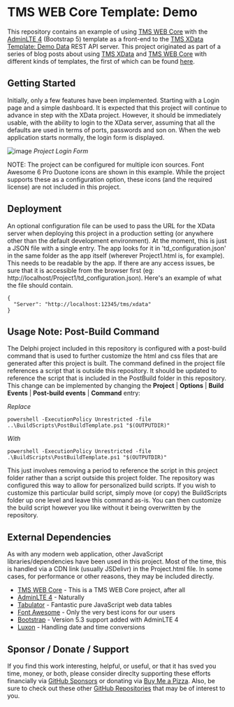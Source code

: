 # TMS WEB Core Template: Demo
This repository contains an example of using [TMS WEB Core](https://www.tmssoftware.com/site/tmswebcore.asp) with the [AdminLTE 4](https://github.com/ColorlibHQ/AdminLTE/tree/v4-dev) (Bootstrap 5) template as a front-end to the [TMS XData Template: Demo Data](https://github.com/500Foods/TMS-XData-TemplateDemoData) REST API server. This project originated as part of a series of blog posts about using [TMS XData](https://www.tmssoftware.com/site/tmswebcore.asp) and [TMS WEB Core](https://www.tmssoftware.com/site/tmswebcore.asp) with different kinds of templates, the first of which can be found [here](https://www.tmssoftware.com/site/blog.asp?post=1068).

## Getting Started

Initially, only a few features have been implemented.  Starting with a Login page and a simple dashboard.  It is expected that this project will continue to advance in step with the XData project. However, it should be immediately usable, with the ability to login to the XData server, assuming that all the defaults are used in terms of ports, passwords and son on.  When the web application starts normally, the login form is displayed.

![image](https://user-images.githubusercontent.com/41052272/223620295-e22f9de8-c351-41a2-ab24-390d23052fa0.png)
*Project Login Form*

NOTE: The project can be configured for multiple icon sources.  Font Awesome 6 Pro Duotone icons are shown in this example. While the project supports these as a configuration option, these icons (and the required license) are not included in this project.

## Deployment

An optional configuration file can be used to pass the URL for the XData server when deploying this project in a production setting (or anywhere other than the default development environment).  At the moment, this is just a JSON file with a single entry.  The app looks for it in 'td_configuration.json' in the same folder as the app itself (wherever Project1.html is, for example). This needs to be readable by the app.  If there are any access issues, be sure that it is accessible from the browser first (eg: http://localhost/Project1/td_configuration.json).  Here's an example of what the file should contain.
```
{
  "Server": "http://localhost:12345/tms/xdata"
}
```
## Usage Note: Post-Build Command

The Delphi project included in this repository is configured with a post-build command that is used to further customize the html and css files that are generated after this project is built.  The command defined in the project file references a script that is outside this repository. It should be updated to reference the script that is included in the PostBuild folder in this repository.  This change can be implemented by changing the  **Project** | **Options** | **Build Events** | **Post-build events** | **Command** entry:

*Replace*

```powershell -ExecutionPolicy Unrestricted -file ..\BuildScripts\PostBuildTemplate.ps1 "$(OUTPUTDIR)"```

*With*

```powershell -ExecutionPolicy Unrestricted -file .\BuildScripts\PostBuildTemplate.ps1 "$(OUTPUTDIR)"```

This just involves removing a period to reference the script in this project folder rather than a script outside this project folder. The repository was configured this way to allow for personalized build scripts.  If you wish to customize this particular build script, simply move (or copy) the BuildScripts folder up one level and leave this command as-is.  You can then customize the build script however you like without it being overwritten by the repository.

## External Dependencies
As with any modern web application, other JavaScript libraries/dependencies have been used in this project. Most of the time, this is handled via a CDN link (usually JSDelivr) in the Project.html file. In some cases, for performance or other reasons, they may be included directly.
- [TMS WEB Core](https://www.tmssoftware.com/site/tmswebcore.asp) - This is a TMS WEB Core project, after all
- [AdminLTE 4](https://github.com/ColorlibHQ/AdminLTE/tree/v4-dev) - Naturally
- [Tabulator](https://www.tabulator.info) - Fantastic pure JavaScript web data tables
- [Font Awesome](https://www.fontawesome.com) - Only the very best icons for our users
- [Bootstrap](https://getbootstrap.com/) - Version 5.3 support added with AdminLTE 4
- [Luxon](https://moment.github.io/luxon/#/) - Handling date and time conversions

## Sponsor / Donate / Support
If you find this work interesting, helpful, or useful, or that it has sved you time, money, or both, please consider direclty supporting these efforts financially via [GitHub Sponsors](https://github.com/sponsors/500Foods) or donating via [Buy Me a Pizza](https://www.buymeacoffee.com/andrewsimard500). Also, be sure to check out these other [GitHub Repositories](https://github.com/500Foods?tab=repositories&q=&sort=stargazers) that may be of interest to you.
